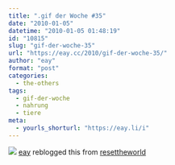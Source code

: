 ```yaml
---
title: ".gif der Woche #35"
date: "2010-01-05"
datetime: "2010-01-05 01:48:19"
id: "10815"
slug: "gif-der-woche-35"
url: "https://eay.cc/2010/gif-der-woche-35/"
author: "eay"
format: "post"
categories:
  - the-others
tags:
  - gif-der-woche
  - nahrung
  - tiere
meta:
  - yourls_shorturl: "https://eay.li/i"
---
```


![](https://eay.cc/uploads/2010/kauen.gif) [eay](http://eay.cc/) reblogged this from [resettheworld](http://resettheworld.tumblr.com/)
